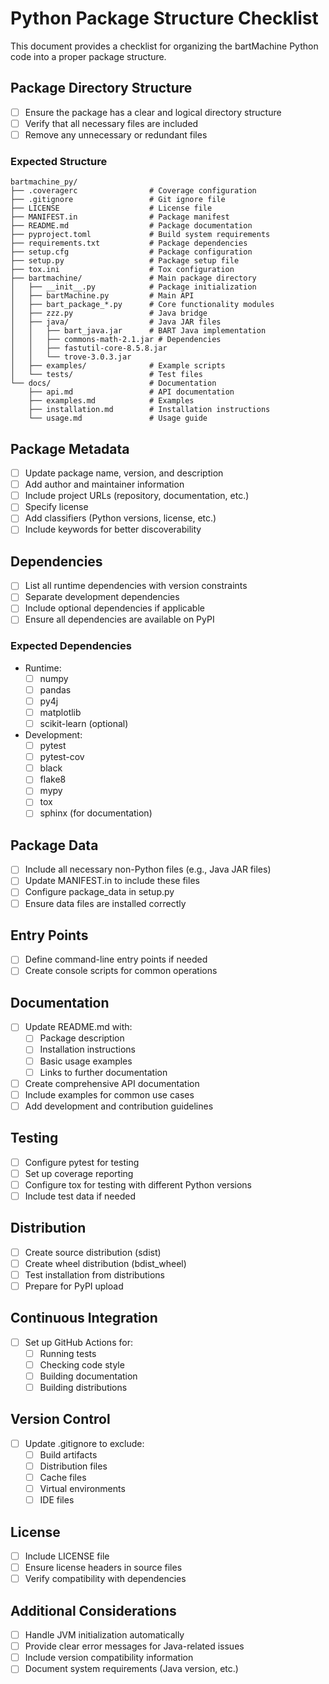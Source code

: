 # Python Package Structure Checklist

This document provides a checklist for organizing the bartMachine Python code into a proper package structure.

## Package Directory Structure

- [ ] Ensure the package has a clear and logical directory structure
- [ ] Verify that all necessary files are included
- [ ] Remove any unnecessary or redundant files

### Expected Structure

```
bartmachine_py/
├── .coveragerc                # Coverage configuration
├── .gitignore                 # Git ignore file
├── LICENSE                    # License file
├── MANIFEST.in                # Package manifest
├── README.md                  # Package documentation
├── pyproject.toml             # Build system requirements
├── requirements.txt           # Package dependencies
├── setup.cfg                  # Package configuration
├── setup.py                   # Package setup file
├── tox.ini                    # Tox configuration
├── bartmachine/               # Main package directory
│   ├── __init__.py            # Package initialization
│   ├── bartMachine.py         # Main API
│   ├── bart_package_*.py      # Core functionality modules
│   ├── zzz.py                 # Java bridge
│   ├── java/                  # Java JAR files
│   │   ├── bart_java.jar      # BART Java implementation
│   │   ├── commons-math-2.1.jar # Dependencies
│   │   ├── fastutil-core-8.5.8.jar
│   │   └── trove-3.0.3.jar
│   ├── examples/              # Example scripts
│   └── tests/                 # Test files
└── docs/                      # Documentation
    ├── api.md                 # API documentation
    ├── examples.md            # Examples
    ├── installation.md        # Installation instructions
    └── usage.md               # Usage guide
```

## Package Metadata

- [ ] Update package name, version, and description
- [ ] Add author and maintainer information
- [ ] Include project URLs (repository, documentation, etc.)
- [ ] Specify license
- [ ] Add classifiers (Python versions, license, etc.)
- [ ] Include keywords for better discoverability

## Dependencies

- [ ] List all runtime dependencies with version constraints
- [ ] Separate development dependencies
- [ ] Include optional dependencies if applicable
- [ ] Ensure all dependencies are available on PyPI

### Expected Dependencies

- Runtime:
  - [ ] numpy
  - [ ] pandas
  - [ ] py4j
  - [ ] matplotlib
  - [ ] scikit-learn (optional)

- Development:
  - [ ] pytest
  - [ ] pytest-cov
  - [ ] black
  - [ ] flake8
  - [ ] mypy
  - [ ] tox
  - [ ] sphinx (for documentation)

## Package Data

- [ ] Include all necessary non-Python files (e.g., Java JAR files)
- [ ] Update MANIFEST.in to include these files
- [ ] Configure package_data in setup.py
- [ ] Ensure data files are installed correctly

## Entry Points

- [ ] Define command-line entry points if needed
- [ ] Create console scripts for common operations

## Documentation

- [ ] Update README.md with:
  - [ ] Package description
  - [ ] Installation instructions
  - [ ] Basic usage examples
  - [ ] Links to further documentation
- [ ] Create comprehensive API documentation
- [ ] Include examples for common use cases
- [ ] Add development and contribution guidelines

## Testing

- [ ] Configure pytest for testing
- [ ] Set up coverage reporting
- [ ] Configure tox for testing with different Python versions
- [ ] Include test data if needed

## Distribution

- [ ] Create source distribution (sdist)
- [ ] Create wheel distribution (bdist_wheel)
- [ ] Test installation from distributions
- [ ] Prepare for PyPI upload

## Continuous Integration

- [ ] Set up GitHub Actions for:
  - [ ] Running tests
  - [ ] Checking code style
  - [ ] Building documentation
  - [ ] Building distributions

## Version Control

- [ ] Update .gitignore to exclude:
  - [ ] Build artifacts
  - [ ] Distribution files
  - [ ] Cache files
  - [ ] Virtual environments
  - [ ] IDE files

## License

- [ ] Include LICENSE file
- [ ] Ensure license headers in source files
- [ ] Verify compatibility with dependencies

## Additional Considerations

- [ ] Handle JVM initialization automatically
- [ ] Provide clear error messages for Java-related issues
- [ ] Include version compatibility information
- [ ] Document system requirements (Java version, etc.)
